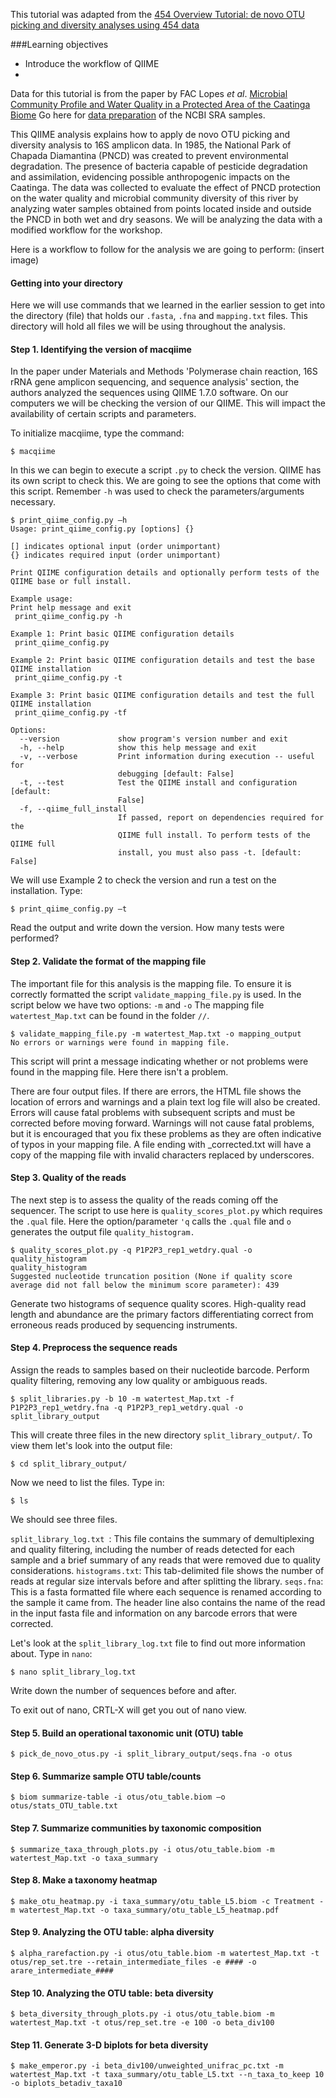 This tutorial was adapted from the [454 Overview Tutorial: de novo OTU picking and diversity analyses using 454 data](http://qiime.org/tutorials/tutorial.html)

###Learning objectives
* Introduce the workflow of QIIME
* 

Data for this tutorial is from the paper by FAC Lopes *et al*.
[Microbial Community Profile and Water Quality in a Protected Area of the Caatinga Biome](http://journals.plos.org/plosone/article?id=10.1371/journal.pone.0148296)
Go here for [data preparation](datapreparation.md) of the NCBI SRA samples.

This QIIME analysis explains how to apply de novo OTU picking and diversity analysis to 16S amplicon data. In 1985, the National Park of Chapada Diamantina (PNCD) was created to prevent environmental degradation. The presence of bacteria capable of pesticide degradation and assimilation, evidencing possible anthropogenic impacts on the Caatinga. The data was collected to evaluate the effect of PNCD protection on the water quality and microbial community diversity of this river by analyzing water samples obtained from points located inside and outside the PNCD in both wet and dry seasons. We will be analyzing the data with a modified workflow for the workshop.

Here is a workflow to follow for the analysis we are going to perform:
(insert image)

#### Getting into your directory
Here we will use commands that we learned in the earlier session to get into the directory (file) that holds our `.fasta`, `.fna` and `mapping.txt` files. This directory will hold all files we will be using throughout the analysis. 

#### Step 1. Identifying the version of macqiime
In the paper under Materials and Methods 'Polymerase chain reaction, 16S rRNA gene amplicon sequencing, and sequence analysis' section, the authors analyzed the sequences using QIIME 1.7.0 software. On our computers we will be checking the version of our QIIME. This will impact the availability of certain scripts and parameters. 

To initialize macqiime, type the command:
```
$ macqiime
```
In this we can begin to execute a script `.py` to check the version. QIIME has its own script to check this. We are going to see the options that come with this script. Remember `-h` was used to check the parameters/arguments necessary.
```
$ print_qiime_config.py –h
Usage: print_qiime_config.py [options] {}

[] indicates optional input (order unimportant)
{} indicates required input (order unimportant)

Print QIIME configuration details and optionally perform tests of the QIIME base or full install.

Example usage: 
Print help message and exit
 print_qiime_config.py -h

Example 1: Print basic QIIME configuration details
 print_qiime_config.py

Example 2: Print basic QIIME configuration details and test the base QIIME installation
 print_qiime_config.py -t

Example 3: Print basic QIIME configuration details and test the full QIIME installation
 print_qiime_config.py -tf

Options:
  --version             show program's version number and exit
  -h, --help            show this help message and exit
  -v, --verbose         Print information during execution -- useful for
                        debugging [default: False]
  -t, --test            Test the QIIME install and configuration [default:
                        False]
  -f, --qiime_full_install
                        If passed, report on dependencies required for the
                        QIIME full install. To perform tests of the QIIME full
                        install, you must also pass -t. [default: False]
```
We will use Example 2 to check the version and run a test on the installation. Type:
```
$ print_qiime_config.py –t
```
Read the output and write down the version. How many tests were performed?

#### Step 2. Validate the format of the mapping file
The important file for this analysis is the mapping file. To ensure it is correctly formatted the script `validate_mapping_file.py` is used. In the script below we have two options:
`-m` and `-o`
The mapping file `watertest_Map.txt` can be found in the folder `//`.
```
$ validate_mapping_file.py -m watertest_Map.txt -o mapping_output
No errors or warnings were found in mapping file.
```
This script will print a message indicating whether or not problems were found in the mapping file. Here there isn't a problem.

There are four output files. If there are errors, the HTML file shows the location of errors and warnings and a plain text log file will also be created. Errors will cause fatal problems with subsequent scripts and must be corrected before moving forward. Warnings will not cause fatal problems, but it is encouraged that you fix these problems as they are often indicative of typos in your mapping file. A file ending with _corrected.txt will have a copy of the mapping file with invalid characters replaced by underscores.

#### Step 3. Quality of the reads 
The next step is to assess the quality of the reads coming off the sequencer. The script to use here is `quality_scores_plot.py` which requires the `.qual` file. Here the option/parameter `'q` calls the `.qual` file and `o` generates the output file `quality_histogram.`
```
$ quality_scores_plot.py -q P1P2P3_rep1_wetdry.qual -o quality_histogram
quality_histogram
Suggested nucleotide truncation position (None if quality score average did not fall below the minimum score parameter): 439
```
Generate two histograms of sequence quality scores. High-quality read length and abundance are the primary factors differentiating correct from erroneous reads produced by sequencing instruments.

#### Step 4. Preprocess the sequence reads 
Assign the reads to samples based on their nucleotide barcode. Perform quality filtering, removing any low quality or ambiguous reads.
```
$ split_libraries.py -b 10 -m watertest_Map.txt -f P1P2P3_rep1_wetdry.fna -q P1P2P3_rep1_wetdry.qual -o split_library_output
```
This will create three files in the new directory `split_library_output/`. To view them let's look into the output file:
```
$ cd split_library_output/
```
Now we need to list the files. Type in:
```
$ ls
```
We should see three files.

`split_library_log.txt `: This file contains the summary of demultiplexing and quality filtering, including the number of reads detected for each sample and a brief summary of any reads that were removed due to quality considerations.
`histograms.txt`: This tab-delimited file shows the number of reads at regular size intervals before and after splitting the library.
`seqs.fna`: This is a fasta formatted file where each sequence is renamed according to the sample it came from. The header line also contains the name of the read in the input fasta file and information on any barcode errors that were corrected.

Let's look at the `split_library_log.txt` file to find out more information about. Type in `nano`:
```
$ nano split_library_log.txt
```
Write down the number of sequences before and after. 

To exit out of nano, CRTL-X will get you out of nano view. 

#### Step 5. Build an operational taxonomic unit (OTU) table 
```
$ pick_de_novo_otus.py -i split_library_output/seqs.fna -o otus
```
#### Step 6. Summarize sample OTU table/counts 
```
$ biom summarize-table -i otus/otu_table.biom –o otus/stats_OTU_table.txt
```
#### Step 7. Summarize communities by taxonomic composition 
```
$ summarize_taxa_through_plots.py -i otus/otu_table.biom -m watertest_Map.txt -o taxa_summary
```
#### Step 8. Make a taxonomy heatmap 
```
$ make_otu_heatmap.py -i taxa_summary/otu_table_L5.biom -c Treatment -m watertest_Map.txt -o taxa_summary/otu_table_L5_heatmap.pdf
```
#### Step 9. Analyzing the OTU table: alpha diversity 
```
$ alpha_rarefaction.py -i otus/otu_table.biom -m watertest_Map.txt -t otus/rep_set.tre --retain_intermediate_files -e #### -o arare_intermediate_####
```
#### Step 10. Analyzing the OTU table: beta diversity 
```
$ beta_diversity_through_plots.py -i otus/otu_table.biom -m watertest_Map.txt -t otus/rep_set.tre -e 100 -o beta_div100
```
#### Step 11. Generate 3-D biplots for beta diversity
```
$ make_emperor.py -i beta_div100/unweighted_unifrac_pc.txt -m watertest_Map.txt -t taxa_summary/otu_table_L5.txt --n_taxa_to_keep 10 -o biplots_betadiv_taxa10
```

